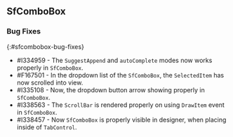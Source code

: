 ## SfComboBox

### Bug Fixes
{:#sfcombobox-bug-fixes}

* \#I334959 - The `SuggestAppend` and `autoComplete` modes now works properly in `SfComboBox`.
* \#F167501 - In the dropdown list of the `SfComboBox`, the `SelectedItem` has now scrolled into view.
* \#I335108 - Now, the dropdown button arrow showing properly in `SfComboBox`. 
* \#I338563 - The `ScrollBar` is rendered properly on using `DrawItem` event in `SfComboBox`.
* \#I338457 - Now `SfComboBox` is properly visible in designer, when placing inside of `TabControl`.